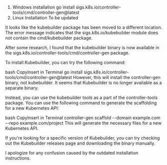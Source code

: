 1. Windows installation
   go install sigs.k8s.io/controller-tools/cmd/controller-gen@latest
2. Linux Installation
   To be updated

It looks like the kubebuilder package has been moved to a different location. The error message indicates that the sigs.k8s.io/kubebuilder module does not contain the cmd/kubebuilder package.

After some research, I found that the kubebuilder binary is now available in the sigs.k8s.io/controller-tools/cmd/controller-gen package.

To install Kubebuilder, you can try the following command:

bash
CopyInsert in Terminal
go install sigs.k8s.io/controller-tools/cmd/controller-gen@latest
However, this will install the controller-gen binary, not kubebuilder. It seems that Kubebuilder is no longer available as a separate binary.

Instead, you can use the kubebuilder tools as a part of the controller-tools package. You can use the following command to generate the scaffolding for a new Kubernetes API:

bash
CopyInsert in Terminal
controller-gen scaffold --domain example.com --repo example.com/project
This will generate the necessary files for a new Kubernetes API.

If you're looking for a specific version of Kubebuilder, you can try checking out the Kubebuilder releases page and downloading the binary manually.

I apologize for any confusion caused by the outdated installation instructions.






